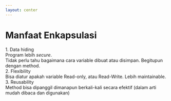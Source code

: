 ```yaml
---
layout: center
---
```


<h1 class='text-center font-bold'>Manfaat Enkapsulasi</h1>

<div class='flex-row my-4'>
<span class='text-orange text-xl font-extrabold mr-4'>1. </span>
<span class='font-bold text-xl'>Data hiding</span>
<div class='ml-8'>
Program lebih <em>secure</em>. <br>Tidak perlu tahu bagaimana cara variable dibuat atau disimpan. Begitupun dengan method.
</div>
</div>

<div class='flex-row my-4'>
<span class='text-orange text-xl font-extrabold mr-4'>2. </span>
<span class='font-bold text-xl'>Flexibility</span>
<div class='ml-8'>
Bisa diatur apakah variable Read-only, atau Read-Write. Lebih maintainable.
</div>
</div>

<div class='flex-row my-4'>
<span class='text-orange text-xl font-extrabold mr-4'>3. </span>
<span class='font-bold text-xl'>Reusability</span>
<div class='ml-8'>
Method bisa dipanggil dimanapun berkali-kali secara efektif (dalam arti mudah dibaca dan digunakan)
</div>
</div>
